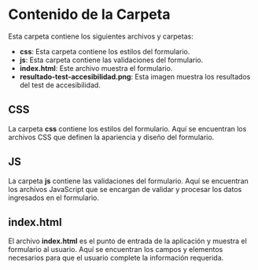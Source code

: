 # Contenido de la Carpeta

Esta carpeta contiene los siguientes archivos y carpetas:

- **css**: Esta carpeta contiene los estilos del formulario.
- **js**: Esta carpeta contiene las validaciones del formulario.
- **index.html**: Este archivo muestra el formulario.
- **resultado-test-accesibilidad.png**: Esta imagen muestra los resultados del test de accesibilidad.

## CSS

La carpeta **css** contiene los estilos del formulario. Aquí se encuentran los archivos CSS que definen la apariencia y diseño del formulario.

## JS

La carpeta **js** contiene las validaciones del formulario. Aquí se encuentran los archivos JavaScript que se encargan de validar y procesar los datos ingresados en el formulario.

## index.html

El archivo **index.html** es el punto de entrada de la aplicación y muestra el formulario al usuario. Aquí se encuentran los campos y elementos necesarios para que el usuario complete la información requerida.